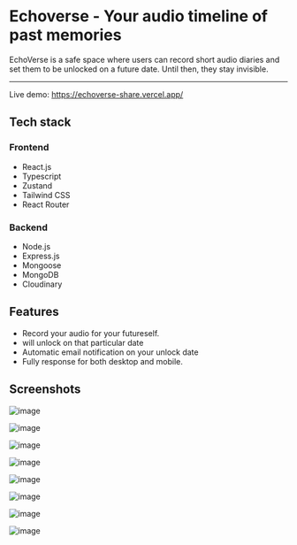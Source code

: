 # Echoverse - Your audio timeline of past memories

EchoVerse is a safe space where users can record short audio diaries and set them to be unlocked on a future date. Until then, they stay  invisible.

---
Live demo: https://echoverse-share.vercel.app/

## Tech stack

### Frontend
- React.js
- Typescript
- Zustand
- Tailwind CSS
- React Router

### Backend

- Node.js
- Express.js
- Mongoose
- MongoDB
- Cloudinary

## Features

- Record your audio for your futureself.
- will unlock on that particular date
- Automatic email notification on your unlock date
- Fully response for both desktop and mobile.

## Screenshots
![image](https://github.com/user-attachments/assets/9603d80b-003a-454d-a6bf-1f6f9fa57943)

![image](https://github.com/user-attachments/assets/84ae8c9a-4852-4013-8de5-33146340e2af)

![image](https://github.com/user-attachments/assets/0e8bb4c3-72d3-498a-a1f4-cdb276f3b647)

![image](https://github.com/user-attachments/assets/6a47f863-35d8-43f5-aab0-2656b41cd107)

![image](https://github.com/user-attachments/assets/41e5579e-ca0c-4018-9e36-2bad2ae29f3d)

![image](https://github.com/user-attachments/assets/9c9d1258-0b5f-4396-ae87-04c1ad23979d)

![image](https://github.com/user-attachments/assets/d0e34070-eda7-4033-981d-7f231c8d1241)

![image](https://github.com/user-attachments/assets/dbc3ecea-fc81-473e-ab6d-b3a571713cb6)

